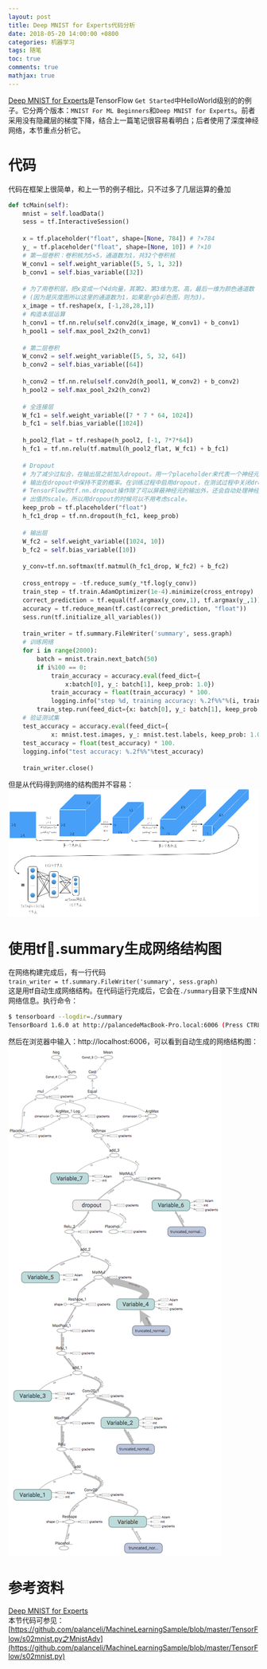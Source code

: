 ```yaml
---
layout: post
title: Deep MNIST for Experts代码分析
date: 2018-05-20 14:00:00 +0800
categories: 机器学习
tags: 随笔
toc: true
comments: true
mathjax: true
---
```

[Deep MNIST for Experts](https://www.tensorflow.org/versions/r1.1/get_started/mnist/pros#evaluate_the_model)是TensorFlow `Get Started`中HelloWorld级别的的例子。它分两个版本：`MNIST For ML Beginners`和`Deep MNIST for Experts`。前者采用没有隐藏层的梯度下降，结合上一篇笔记很容易看明白；后者使用了深度神经网络，本节重点分析它。   

<!-- more -->
# 代码
代码在框架上很简单，和上一节的例子相比，只不过多了几层运算的叠加
``` python
def tcMain(self):
    mnist = self.loadData()
    sess = tf.InteractiveSession()

    x = tf.placeholder("float", shape=[None, 784]) # ?×784
    y_ = tf.placeholder("float", shape=[None, 10]) # ?×10
    # 第一层卷积：卷积核为5×5，通道数为1，共32个卷积核
    W_conv1 = self.weight_variable([5, 5, 1, 32])
    b_conv1 = self.bias_variable([32])

    # 为了用卷积层，把x变成一个4d向量，其第2、第3维为宽、高，最后一维为颜色通道数
    # (因为是灰度图所以这里的通道数为1，如果是rgb彩色图，则为3)。
    x_image = tf.reshape(x, [-1,28,28,1])
    # 构造本层运算
    h_conv1 = tf.nn.relu(self.conv2d(x_image, W_conv1) + b_conv1)
    h_pool1 = self.max_pool_2x2(h_conv1)

    # 第二层卷积
    W_conv2 = self.weight_variable([5, 5, 32, 64])
    b_conv2 = self.bias_variable([64])

    h_conv2 = tf.nn.relu(self.conv2d(h_pool1, W_conv2) + b_conv2)
    h_pool2 = self.max_pool_2x2(h_conv2)

    # 全连接层
    W_fc1 = self.weight_variable([7 * 7 * 64, 1024])
    b_fc1 = self.bias_variable([1024])

    h_pool2_flat = tf.reshape(h_pool2, [-1, 7*7*64])
    h_fc1 = tf.nn.relu(tf.matmul(h_pool2_flat, W_fc1) + b_fc1)

    # Dropout
    # 为了减少过拟合，在输出层之前加入dropout。用一个placeholder来代表一个神经元的
    # 输出在dropout中保持不变的概率。在训练过程中启用dropout，在测试过程中关闭dropout。
    # TensorFlow的tf.nn.dropout操作除了可以屏蔽神经元的输出外，还会自动处理神经元输
    # 出值的scale。所以用dropout的时候可以不用考虑scale。
    keep_prob = tf.placeholder("float")
    h_fc1_drop = tf.nn.dropout(h_fc1, keep_prob)

    # 输出层
    W_fc2 = self.weight_variable([1024, 10])
    b_fc2 = self.bias_variable([10])

    y_conv=tf.nn.softmax(tf.matmul(h_fc1_drop, W_fc2) + b_fc2)

    cross_entropy = -tf.reduce_sum(y_*tf.log(y_conv))
    train_step = tf.train.AdamOptimizer(1e-4).minimize(cross_entropy)
    correct_prediction = tf.equal(tf.argmax(y_conv,1), tf.argmax(y_,1))
    accuracy = tf.reduce_mean(tf.cast(correct_prediction, "float"))
    sess.run(tf.initialize_all_variables())

    train_writer = tf.summary.FileWriter('summary', sess.graph)  
    # 训练网络
    for i in range(2000):
        batch = mnist.train.next_batch(50)
        if i%100 == 0:
            train_accuracy = accuracy.eval(feed_dict={
                x:batch[0], y_: batch[1], keep_prob: 1.0})
            train_accuracy = float(train_accuracy) * 100.
            logging.info("step %d, training accuracy: %.2f%%"%(i, train_accuracy))
        train_step.run(feed_dict={x: batch[0], y_: batch[1], keep_prob: 0.5})
    # 验证测试集
    test_accuracy = accuracy.eval(feed_dict={
            x: mnist.test.images, y_: mnist.test.labels, keep_prob: 1.0})
    test_accuracy = float(test_accuracy) * 100.
    logging.info("test accuracy: %.2f%%"%test_accuracy)

    train_writer.close()
```
但是从代码得到网络的结构图并不容易：
![](0520MNISTForExperts/img01.png)

# 使用tf.summary生成网络结构图
在网络构建完成后，有一行代码  
`train_writer = tf.summary.FileWriter('summary', sess.graph)`  
这是用tf自动生成网络结构。在代码运行完成后，它会在`./summary`目录下生成NN网络信息。执行命令：
``` bash
$ tensorboard --logdir=./summary
TensorBoard 1.6.0 at http://palancedeMacBook-Pro.local:6006 (Press CTRL+C to quit)
```
然后在浏览器中输入：http://localhost:6006，可以看到自动生成的网络结构图：
![](0520MNISTForExperts/img02.png)


# 参考资料
[Deep MNIST for Experts](https://www.tensorflow.org/versions/r1.1/get_started/mnist/pros#evaluate_the_model)  
本节代码可参见：  
[https://github.com/palanceli/MachineLearningSample/blob/master/TensorFlow/s02mnist.py之MnistAdv](https://github.com/palanceli/MachineLearningSample/blob/master/TensorFlow/s02mnist.py)